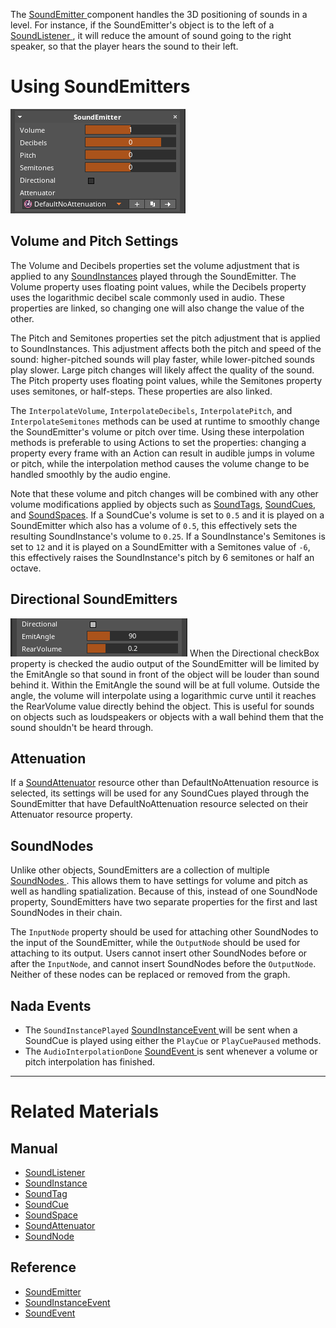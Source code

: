 The [ SoundEmitter ](../../../code_reference/class_reference/soundemitter.md) component handles the 3D positioning of sounds in a level. For instance, if the SoundEmitter's object is to the left of a [SoundListener ](soundlistener.md), it will reduce the amount of sound going to the right speaker, so that the player hears the sound to their left. 

 # Using SoundEmitters


![SoundEmitter1](https://raw.githubusercontent.com/ZilchEngine/ZilchFiles/master/doc_files/47924.png)


 ## Volume and Pitch Settings

The Volume  and Decibels  properties set the volume adjustment that is applied to any [SoundInstances](soundinstance.md) played through the SoundEmitter. The Volume  property uses floating point values, while the Decibels  property uses the logarithmic decibel scale commonly used in audio. These properties are linked, so changing one will also change the value of the other. 

The Pitch  and Semitones  properties set the pitch adjustment that is applied to SoundInstances. This adjustment affects both the pitch and speed of the sound: higher-pitched sounds will play faster, while lower-pitched sounds play slower. Large pitch changes will likely affect the quality of the sound. The Pitch  property uses floating point values, while the Semitones  property uses semitones, or half-steps. These properties are also linked.

The `InterpolateVolume`, `InterpolateDecibels`, `InterpolatePitch`, and `InterpolateSemitones` methods can be used at runtime to smoothly change the SoundEmitter's volume or pitch over time. Using these interpolation methods is preferable to using Actions to set the properties: changing a property every frame with an Action can result in audible jumps in volume or pitch, while the interpolation method causes the volume change to be handled smoothly by the audio engine.

Note that these volume and pitch changes will be combined with any other volume modifications applied by objects such as [SoundTags](soundtag.md), [SoundCues](soundcue.md), and [SoundSpaces](soundspace.md). If a SoundCue's volume is set to `0.5` and it is played on a SoundEmitter which also has a volume of `0.5`, this effectively sets the resulting SoundInstance's volume to `0.25`. If a SoundInstance's Semitones is set to `12` and it is played on a SoundEmitter with a Semitones value of `-6`, this effectively raises the SoundInstance's pitch by 6 semitones or half an octave. 

 ## Directional SoundEmitters



![SoundEmitter2](https://raw.githubusercontent.com/ZilchEngine/ZilchFiles/master/doc_files/47926.png) When the Directional checkBox property is checked the audio output of the SoundEmitter will be limited by the EmitAngle  so that sound in front of the object will be louder than sound behind it. Within the EmitAngle   the sound will be at full volume. Outside the angle, the volume will interpolate using a logarithmic curve until it reaches the RearVolume  value directly behind the object. This is useful for sounds on objects such as loudspeakers or objects with a wall behind them that the sound shouldn't be heard through.


 ## Attenuation

If a [SoundAttenuator](soundattenuator.md) resource other than DefaultNoAttenuation resource is selected, its settings will be used for any SoundCues played through the SoundEmitter that have DefaultNoAttenuation resource selected on their Attenuator resource property. 

 ## SoundNodes

Unlike other objects, SoundEmitters are a collection of multiple [SoundNodes ](soundnode.md). This allows them to have settings for volume and pitch as well as handling spatialization. Because of this, instead of one SoundNode property, SoundEmitters have two separate properties for the first and last SoundNodes in their chain. 

The `InputNode` property should be used for attaching other SoundNodes to the input of the SoundEmitter, while the `OutputNode` should be used for attaching to its output. Users cannot insert other SoundNodes before or after the `InputNode`, and cannot insert SoundNodes before the `OutputNode`. Neither of these nodes can be replaced or removed from the graph.

 ##  Nada Events

- The `SoundInstancePlayed` [ SoundInstanceEvent  ](../../../code_reference/class_reference/soundinstanceevent.md) will be sent when a SoundCue is played using either the `PlayCue` or `PlayCuePaused` methods. 
- The `AudioInterpolationDone` [ SoundEvent  ](../../../code_reference/class_reference/soundevent.md) is sent whenever a volume or pitch interpolation has finished.

---
 # Related Materials

 ## Manual

- [SoundListener ](soundlistener.md)
- [SoundInstance ](soundinstance.md)
- [SoundTag ](soundtag.md)
- [SoundCue ](soundcue.md)
- [SoundSpace ](soundspace.md)
- [SoundAttenuator ](soundattenuator.md)
- [SoundNode ](soundnode.md)

 ## Reference

- [ SoundEmitter ](../../../code_reference/class_reference/soundemitter.md)
- [ SoundInstanceEvent  ](../../../code_reference/class_reference/soundinstanceevent.md) 
- [ SoundEvent  ](../../../code_reference/class_reference/soundevent.md)  

 